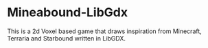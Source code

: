 # Mineabound-LibGdx

This is a 2d Voxel based game that draws inspiration from Minecraft, Terraria and Starbound written in LibGDX.
